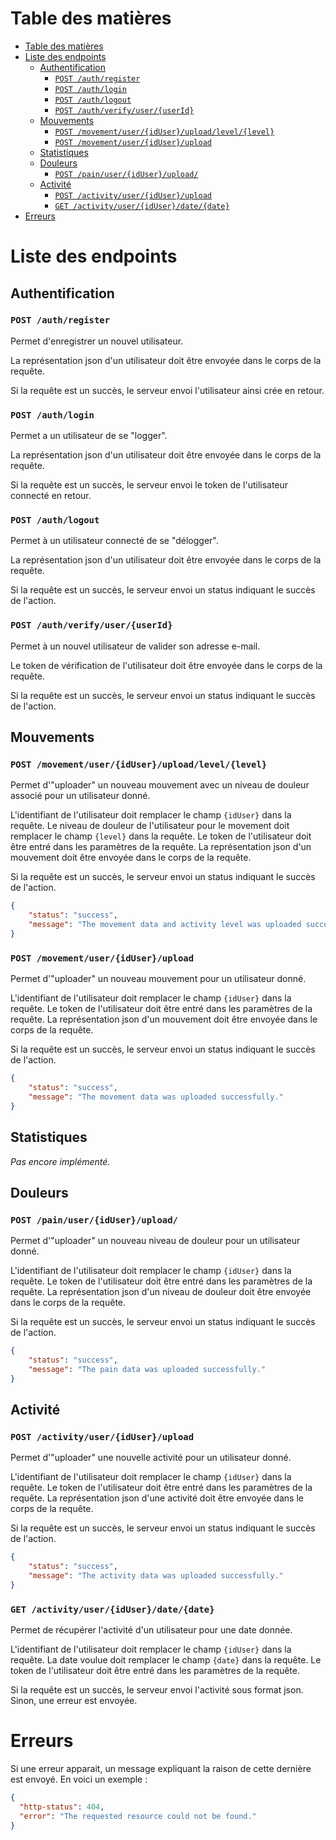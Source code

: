 # Table des matières

- [Table des matières](#table-des-matières)
- [Liste des endpoints](#liste-des-endpoints)
    - [Authentification](#authentification)
      - [`POST /auth/register`](#post-authregister)
      - [`POST /auth/login`](#post-authlogin)
      - [`POST /auth/logout`](#post-authlogout)
      - [`POST /auth/verify/user/{userId}`](#post-authverifyuseruserid)
    - [Mouvements](#mouvemements)
      - [`POST /movement/user/{idUser}/upload/level/{level}`](#post-movementuseriduseruploadlevellevel)
      - [`POST /movement/user/{idUser}/upload`](#post-movementuseriduserupload)
    - [Statistiques](#statistiques)
    - [Douleurs](#douleurs)
      - [`POST /pain/user/{idUser}/upload/`](#post-painuseriduserupload)
    - [Activité](#activite)
        - [`POST /activity/user/{idUser}/upload`](#post-activityuseriduserupload)
        - [`GET /activity/user/{idUser}/date/{date}`](#get-activityuseriduserdatedate)
- [Erreurs](#erreurs)

# Liste des endpoints

## Authentification

### `POST /auth/register`
Permet d'enregistrer un nouvel utilisateur.

La représentation json d'un utilisateur doit être envoyée dans le corps de la requête.

Si la requête est un succès, le serveur envoi l'utilisateur ainsi crée en retour.


### `POST /auth/login`
Permet a un utilisateur de se "logger".

La représentation json d'un utilisateur doit être envoyée dans le corps de la requête.

Si la requête est un succès, le serveur envoi le token de l'utilisateur connecté en retour.


### `POST /auth/logout`
Permet à un utilisateur connecté de se "délogger".

La représentation json d'un utilisateur doit être envoyée dans le corps de la requête.

Si la requête est un succès, le serveur envoi un status indiquant le succès de l'action.


### `POST /auth/verify/user/{userId}`
Permet à un nouvel utilisateur de valider son adresse e-mail.

Le token de vérification de l'utilisateur doit être envoyée dans le corps de la requête.

Si la requête est un succès, le serveur envoi un status indiquant le succès de l'action.

## Mouvements

### `POST /movement/user/{idUser}/upload/level/{level}`
Permet d'"uploader" un nouveau mouvement avec un niveau de douleur associé pour un utilisateur donné.

L'identifiant de l'utilisateur doit remplacer le champ `{idUser}` dans la requête.
Le niveau de douleur de l'utilisateur pour le movement doit remplacer le champ `{level}` dans la requête.
Le token de l'utilisateur doit être entré dans les paramètres de la requête.
La représentation json d'un mouvement doit être envoyée dans le corps de la requête.

Si la requête est un succès, le serveur envoi un status indiquant le succès de l'action.
```json
{
    "status": "success",
    "message": "The movement data and activity level was uploaded successfully."
}
```

### `POST /movement/user/{idUser}/upload`
Permet d'"uploader" un nouveau mouvement pour un utilisateur donné.

L'identifiant de l'utilisateur doit remplacer le champ `{idUser}` dans la requête.
Le token de l'utilisateur doit être entré dans les paramètres de la requête.
La représentation json d'un mouvement doit être envoyée dans le corps de la requête.

Si la requête est un succès, le serveur envoi un status indiquant le succès de l'action.
```json
{
    "status": "success",
    "message": "The movement data was uploaded successfully."
}
```

## Statistiques
*Pas encore implémenté.*

## Douleurs
### `POST /pain/user/{idUser}/upload/`
Permet d'"uploader" un nouveau niveau de douleur pour un utilisateur donné.

L'identifiant de l'utilisateur doit remplacer le champ `{idUser}` dans la requête.
Le token de l'utilisateur doit être entré dans les paramètres de la requête.
La représentation json d'un niveau de douleur doit être envoyée dans le corps de la requête.

Si la requête est un succès, le serveur envoi un status indiquant le succès de l'action.
```json
{
    "status": "success",
    "message": "The pain data was uploaded successfully."
}
```

## Activité
### `POST /activity/user/{idUser}/upload`
Permet d'"uploader" une nouvelle activité pour un utilisateur donné.

L'identifiant de l'utilisateur doit remplacer le champ `{idUser}` dans la requête.
Le token de l'utilisateur doit être entré dans les paramètres de la requête.
La représentation json d'une activité doit être envoyée dans le corps de la requête.

Si la requête est un succès, le serveur envoi un status indiquant le succès de l'action.
```json
{
    "status": "success",
    "message": "The activity data was uploaded successfully."
}
```

### `GET /activity/user/{idUser}/date/{date}`
Permet de récupérer l'activité d'un utilisateur pour une date donnée.

L'identifiant de l'utilisateur doit remplacer le champ `{idUser}` dans la requête.
La date voulue doit remplacer le champ `{date}` dans la requête.
Le token de l'utilisateur doit être entré dans les paramètres de la requête.

Si la requête est un succès, le serveur envoi l'activité sous format json. 
Sinon, une erreur est envoyée.

# Erreurs
Si une erreur apparait, un message expliquant la raison de cette dernière est envoyé.
En voici un exemple :
```json
{
  "http-status": 404,
  "error": "The requested resource could not be found."
}
```
